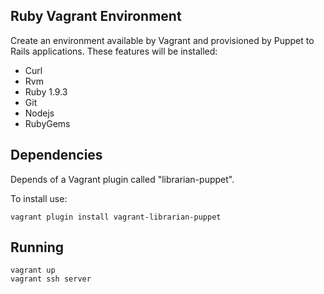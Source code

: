 ## Ruby Vagrant Environment

Create an environment available by Vagrant and provisioned by Puppet to Rails applications.
These features will be installed:

- Curl
- Rvm
- Ruby 1.9.3
- Git
- Nodejs
- RubyGems

## Dependencies

Depends of a Vagrant plugin called "librarian-puppet".

To install use:

``vagrant plugin install vagrant-librarian-puppet``

## Running

``vagrant up``<br/>
``vagrant ssh server``<br/>

